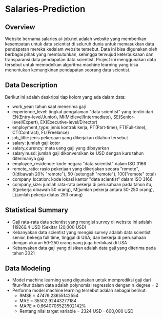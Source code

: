 # Salaries-Prediction
## Overview
Website bernama salaries.ai-job.net adalah website yang memberikan kesempatan untuk data scientist di seluruh dunia untuk memasukkan data pendapatan mereka kedalam website tersebut. Data ini bisa digunakan oleh berbagai pihak yang membutuhkan, sehingga terwujud keterbukaaan dan transparansi data pendapatan data scientist. Project ini menggunakan data tersebut untuk memodelkan algoritma machine learning yang bisa menentukan kemungkinan pendapatan seorang data scientist.
## Data Description
Berikut ini adalah deskripsi tiap kolom yang ada dalam data:
- work_year: tahun saat menerima gaji
- experience_level: tingkat pengalaman "data scientist" yang terdiri dari EN(Entry-level/Junior), Ml(Midlevel/Intermediate), SE(Senior-level/Expert), EX(Executive-level/Director)
- employment_type: jenis kontrak kerja, PT(Part-time), FT(Full-time), CT(Contract), FL(Freelance)
- job_title: jenis pekerjaan yang dikerjakan ditahun tersebut
- salary: jumlah gaji kotor
- salary_curency: mata uang gaji yang dibayarkan
- salaryinusd: jumlah gaji dikonversikan ke USD dengan kurs tahun diterimanya gaji
- employee_residence: kode negara "data scientist" dalam ISO 3166
- remote_ratio: rasio pekerjaan yang dikerjakan secara "remote", 0(dibawah 20% "remote"), 50 (setengah "remote"), 100("remote" total)
- company_location: kode lokasi kantor "data scientist" dalam ISO 3166
- company_size: jumlah rata-rata pekerja di perusahaan pada tahun itu, S(pekerja dibawah 50 orang), M(jumlah pekerja antara 50-250 orang), L(jumlah pekerja diatas 250 orang)
## Statistical Summary
- Gaji rata-rata data scientist yang mengisi survey di website ini adalah 119266.4 USD (Sekitar 120,000 USD)
- Kebanyakan data scientist yang mengisi survey adalah data scientist senior, bekerja full time, tinggal di USA, dan bekerja di perusahaan dengan ukuran 50-250 orang yang juga berlokasi di USA
- Kebanyakan data gaji yang diisikan adalah data gaji yang diterima pada tahun 2021
## Data Modeling
- Model machine learning yang digunakan untuk memprediksi gaji dari fitur-fitur dalam data adalah polynomial regression dengan n_degree = 2
- Performa model machine learning tersebut adalah sebagai berikut:
  - RMSE = 47476.23655142554
  - MAE = 35502.92443277184
  - MAPE = 0.6640706523502142%
  - Rentang nilai target variable = 2324 USD - 600,000 USD
